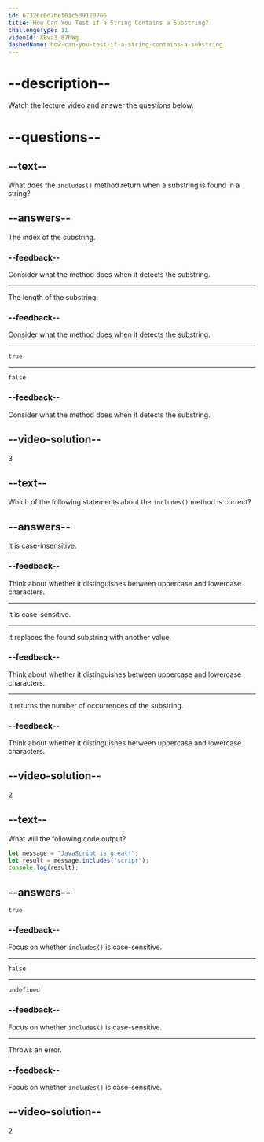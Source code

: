 ```yaml
---
id: 67326c0d7bef01c539120766
title: How Can You Test if a String Contains a Substring?
challengeType: 11
videoId: XBva3_87hWg
dashedName: how-can-you-test-if-a-string-contains-a-substring
---
```


# --description--

Watch the lecture video and answer the questions below.

# --questions--

## --text--

What does the `includes()` method return when a substring is found in a string?

## --answers--

The index of the substring.

### --feedback--

Consider what the method does when it detects the substring.

---

The length of the substring.

### --feedback--

Consider what the method does when it detects the substring.

---

`true`

---

`false`

### --feedback--

Consider what the method does when it detects the substring.

## --video-solution--

3

## --text--

Which of the following statements about the `includes()` method is correct?

## --answers--

It is case-insensitive.

### --feedback--

Think about whether it distinguishes between uppercase and lowercase characters.

---

It is case-sensitive.

---

It replaces the found substring with another value.

### --feedback--

Think about whether it distinguishes between uppercase and lowercase characters.

---

It returns the number of occurrences of the substring.

### --feedback--

Think about whether it distinguishes between uppercase and lowercase characters.

## --video-solution--

2

## --text--

What will the following code output?

```js
let message = "JavaScript is great!";
let result = message.includes("script");
console.log(result);
```

## --answers--

`true`

### --feedback--

Focus on whether `includes()` is case-sensitive.

---

`false`

---

`undefined`

### --feedback--

Focus on whether `includes()` is case-sensitive.

---

Throws an error.

### --feedback--

Focus on whether `includes()` is case-sensitive.

## --video-solution--

2
